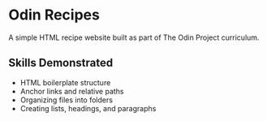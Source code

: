 # Odin Recipes

A simple HTML recipe website built as part of The Odin Project curriculum.

## Skills Demonstrated
- HTML boilerplate structure
- Anchor links and relative paths
- Organizing files into folders
- Creating lists, headings, and paragraphs

